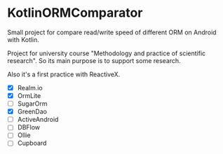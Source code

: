 # KotlinORMComparator
Small project for compare read/write speed of different ORM on Android with Kotlin.

Project for university course "Methodology and practice of scientific research". So its main purpose is to support some research.

Also it's a first practice with ReactiveX.

- [x] Realm.io
- [x] OrmLite
- [ ] SugarOrm
- [x] GreenDao
- [ ] ActiveAndroid
- [ ] DBFlow
- [ ] Ollie
- [ ] Cupboard

